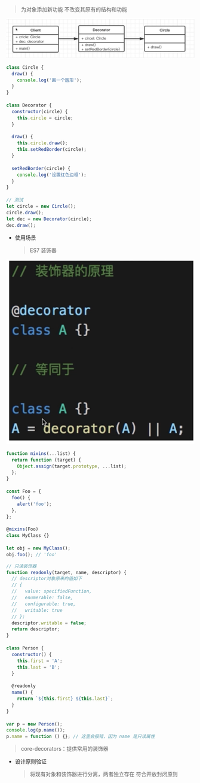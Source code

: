 > 为对象添加新功能
> 不改变其原有的结构和功能

![装饰器UML类图](./resource/009/装饰器UML类图.png)

```js
class Circle {
  draw() {
    console.log('画一个圆形');
  }
}

class Decorator {
  constructor(circle) {
    this.circle = circle;
  }

  draw() {
    this.circle.draw();
    this.setRedBorder(circle);
  }

  setRedBorder(circle) {
    console.log('设置红色边框');
  }
}

// 测试
let circle = new Circle();
circle.draw();
let dec = new Decorator(circle);
dec.draw();
```

- 使用场景

  > ES7 装饰器

![装饰器原理](./resource/009/装饰器原理.png)

```js
function mixins(...list) {
  return function (target) {
    Object.assign(target.prototype, ...list);
  };
}

const Foo = {
  foo() {
    alert('foo');
  },
};

@mixins(Foo)
class MyClass {}

let obj = new MyClass();
obj.foo(); // 'foo'
```

```js
// 只读装饰器
function readonly(target, name, descriptor) {
  // descriptor对象原来的值如下
  // {
  //   value: specifiedFunction,
  //   enumerable: false,
  //   configurable: true,
  //   writable: true
  // };
  descriptor.writable = false;
  return descriptor;
}

class Person {
  constructor() {
    this.first = 'A';
    this.last = 'B';
  }

  @readonly
  name() {
    return `${this.first} ${this.last}`;
  }
}

var p = new Person();
console.log(p.name());
p.name = function () {}; // 这里会报错，因为 name 是只读属性
```

> core-decorators：提供常用的装饰器

- 设计原则验证
  > 将现有对象和装饰器进行分离，两者独立存在
  > 符合开放封闭原则
